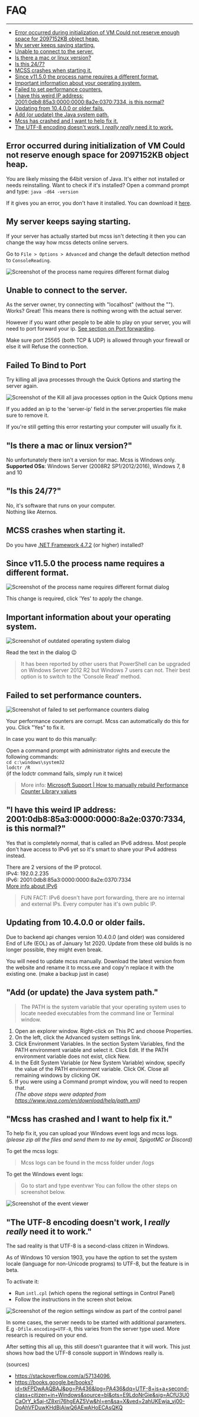 # FAQ

---

*   [Error occurred during initialization of VM Could not reserve enough space for 2097152KB object heap.](#error-occurred-during-initialization-of-vm)
*   [My server keeps saying starting.](#server-keeps-saying-starting)
*   [Unable to connect to the server.](#unable-to-connect-to-the-server)
*   [Is there a mac or linux version?](#is-there-a-mac-version)
*   [Is this 24/7?](#is-this-24-7)
*   [MCSS crashes when starting it.](#mcss-crashes-when-starting-it)
*   [Since v11.5.0 the process name requires a different format.](#process-name-different-format)
*   [Important information about your operating system.](#important-information-os)
*   [Failed to set performance counters.](#failed-to-set-performance-counters)
*   [I have this weird IP address: 2001:0db8:85a3:0000:0000:8a2e:0370:7334, is this normal?](#weird-ip-address)
*   [Updating from 10.4.0.0 or older fails.](#updating-from-10400-fails)
*   [Add (or update) the Java system path.](#add-update-java-path)
*   [Mcss has crashed and I want to help fix it.](#crashed-help-dev)
*   [The UTF-8 encoding doesn't work, I *really really* need it to work.](#utf-8)


<a name="error-occurred-during-initialization-of-vm"></a>
## Error occurred during initialization of VM Could not reserve enough space for 2097152KB object heap.

You are likely missing the 64bit version of Java. It's either not installed or needs reinstalling.
Want to check if it's installed? Open a command prompt and type:
`java -d64 -version`

If it gives you an error, you don't have it installed. You can download it [here](https://java.com/en/download/windows-64bit.jsp).


<a name="server-keeps-saying-starting"></a>
## My server keeps saying starting.

If your server has actually started but mcss isn't detecting it then you can change the way how mcss detects online servers.

Go to `File > Options > Advanced` and change the default detection method to `ConsoleReading`.

![Screenshot of the process name requires different format dialog](assets/screenshots/online_detection.png)


<a name="unable-to-connect-to-the-server"></a>
## Unable to connect to the server.

As the server owner, try connecting with "localhost" (without the ""). 
Works? Great! This means there is nothing wrong with the actual server.

However if you want other people to be able to play on your server, you will need to port forward your ip.
[See section on Port forwarding](https://mcserversoft.github.io/documentation/port-forwarding).

Make sure port 25565 (both TCP & UDP) is allowed through your firewall or else it will Refuse the connection.

<a name="failed-to-bind-to-port"></a>
## Failed To Bind to Port

Try killing all java processes through the Quick Options and starting the server again.


![Screenshot of the Kill all java processes option in the Quick Options menu](assets/screenshots/kill_java_processes.png)

If you added an ip to the 'server-ip' field in the server.properties file make sure to remove it.

If you're still getting this error restarting your computer will usually fix it.

<a name="is-there-a-mac-version"></a>
## "Is there a mac or linux version?"

No unfortunately there isn't a version for mac. Mcss is Windows only.<br>
**Supported OSs**: Windows Server (2008R2 SP1/2012/2016), Windows 7, 8 and 10
 

<a name="is-this-24-7"></a>
## "Is this 24/7?"

No, it's software that runs on your computer.<br>
Nothing like Aternos.

<a name="mcss-crashes-when-starting-it"></a>
## MCSS crashes when starting it.

Do you have [.NET Framework 4.7.2](https://dotnet.microsoft.com/download/dotnet-framework/net472) (or higher) installed?
 

<a name="process-name-different-format"></a>
## Since v11.5.0 the process name requires a different format.

![Screenshot of the process name requires different format dialog](assets/screenshots/dialog_regedit_process_name.png)

This change is required, click 'Yes' to apply the change.


<a name="important-information-os"></a>
## Important information about your operating system.

![Screenshot of outdated operating system dialog](assets/screenshots/dialog_outdated_os_powershell.png)

Read the text in the dialog 😉

> It has been reported by other users that PowerShell can be upgraded on Windows Server 2012 R2 but Windows 7 users can not. Their best option is to switch to the 'Console Read' method. 


<a name="failed-to-set-performance-counters"></a>
## Failed to set performance counters.

![Screenshot of failed to set performance counters dialog](assets/screenshots/dialog_performance_counters.png)

Your performance counters are corrupt. Mcss can automatically do this for you. Click "Yes" to fix it.

In case you want to do this manually:

Open a command prompt with administrator rights and execute the following commands:
<br>`cd c:\windows\system32`
<br>`lodctr /R`
<br>(if the lodctr command fails, simply run it twice)

> More info: [Microsoft Support | How to manually rebuild Performance Counter Library values
](https://support.microsoft.com/en-us/help/300956/how-to-manually-rebuild-performance-counter-library-values)
 

<a name="weird-ip-address"></a>
## "I have this weird IP address: 2001:0db8:85a3:0000:0000:8a2e:0370:7334, is this normal?"

Yes that is completely normal, that is called an IPv6 address. Most people don't have access to IPv6 yet so it's smart to share your IPv4 address instead.

There are 2 versions of the IP protocol.
<br>IPv4: 192.0.2.235
<br>IPv6: 2001:0db8:85a3:0000:0000:8a2e:0370:7334
<br>[More info about IPv6](https://www.networkworld.com/article/3254575/what-is-ipv6-and-why-aren-t-we-there-yet.html)
 
> FUN FACT: IPv6 doesn't have port forwarding, there are no internal and external IPs. Every computer has it's own public IP.


<a name="updating-from-10400-fails"></a>
## Updating from 10.4.0.0 or older fails.

Due to backend api changes version 10.4.0.0 (and older) was considered End of Life (EOL) as of January 1st 2020.
Update from these old builds is no longer possible, they might even break.

You will need to update mcss manually. Download the latest version from the website and rename it to mcss.exe and copy'n replace it with the existing one. (make a backup just in case)


<a name="add-update-java-path"></a>
## "Add (or update) the Java system path."

> The PATH is the system variable that your operating system uses to locate needed executables from the command line or Terminal window.

1. Open an explorer window. Right-click on This PC and choose Properties.
2.  On the left, click the Advanced system settings link.
3. Click Environment Variables. In the section System Variables, find the PATH environment variable and select it. Click Edit. If the PATH environment variable does not exist, click New.
4. In the Edit System Variable (or New System Variable) window, specify the value of the PATH environment variable. Click OK. Close all remaining windows by clicking OK.
5. If you were using a Command prompt window, you will need to reopen that.
<br>*(The above steps were adapted from <https://www.java.com/en/download/help/path.xml>)*


<a name="crashed-help-dev"></a>
## "Mcss has crashed and I want to help fix it."

To help fix it, you can upload your Windows event logs and mcss logs.
*(please zip all the files and send them to me by email, SpigotMC or Discord)*

To get the mcss logs:
> Mcss logs can be found in the mcss folder under /logs

To get the Windows event logs:
> Go to start and type eventvwr
You can follow the other steps on screenshot below.

![Screenshot of the event viewer](assets/screenshots/event_viewer.png)



<a name="utf-8"></a>
## "The UTF-8 encoding doesn't work, I *really really* need it to work."

The sad reality is that UTF-8 is a second-class citizen in Windows.

As of Windows 10 version 1903, you have the option to set the system locale (language for non-Unicode programs) to UTF-8, but the feature is in beta.

To activate it:
*   Run `intl.cpl` (which opens the regional settings in Control Panel)
*   Follow the instructions in the screen shot below.

![Screenshot of the region settings window as part of the control panel](assets/screenshots/utf8.png)

In some cases, the server needs to be started with additional parameters. E.g `-Dfile.encoding=UTF-8`, this varies from the server type used. More research is required on your end.

After setting this all up, this still doesn't guarantee that it will work. This just shows how bad the UTF-8 console support in Windows really is.

(sources)
*   <https://stackoverflow.com/a/57134096>,
*   <https://books.google.be/books?id=tkFPDwAAQBAJ&pg=PA436&lpg=PA436&dq=UTF-8+is+a+second-class+citizen+in+Windows&source=bl&ots=E9LdoNrGie&sig=ACfU3U0CaOrY_k5aj-tZ8xri76hgEAZ5Vw&hl=en&sa=X&ved=2ahUKEwja_vj00-DoAhVFDuwKHdBjAiwQ6AEwAHoECAsQKQ>
